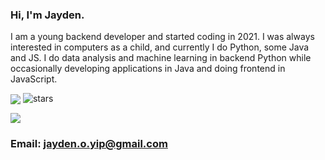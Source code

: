 ### Hi, I'm Jayden.

I am a young backend developer and started coding in 2021. I was always interested in computers as a child, and currently I do Python, some Java and JS. I do data analysis and machine learning in backend Python while occasionally developing applications in Java and doing frontend in JavaScript.

<img align="center" src="https://github-readme-stats.vercel.app/api/top-langs/?username=techwithtim&count_private=true&langs_count=7&theme=dark&layout=compact" />



<img src="https://img.shields.io/github/stars/codergautam?label=Stars" alt="stars">

![](https://komarev.com/ghpvc/?username=codergautam)



### Email: jayden.o.yip@gmail.com
